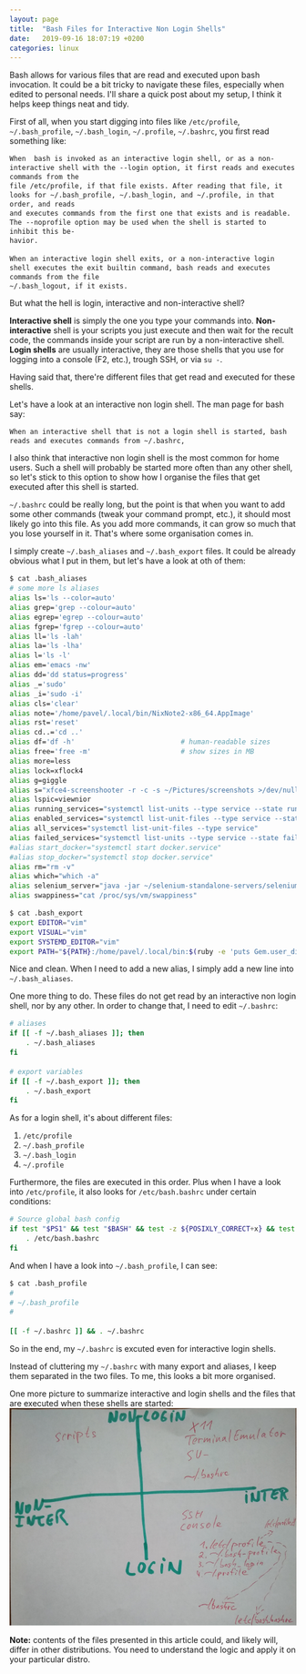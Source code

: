 ```yaml
---
layout: page
title:  "Bash Files for Interactive Non Login Shells"
date:   2019-09-16 18:07:19 +0200
categories: linux
---
```

Bash allows for various files that are read and executed upon bash invocation. It could be a bit tricky to navigate these files, especially when edited to personal needs. I'll share a quick post about my setup, I think it helps keep things neat and tidy.

First of all, when you start digging into files like `/etc/profile`, `~/.bash_profile`, `~/.bash_login`, `~/.profile`, `~/.bashrc`, you first read something like:

```
When  bash is invoked as an interactive login shell, or as a non-interactive shell with the --login option, it first reads and executes commands from the
file /etc/profile, if that file exists. After reading that file, it looks for ~/.bash_profile, ~/.bash_login, and ~/.profile, in that order, and reads
and executes commands from the first one that exists and is readable. The --noprofile option may be used when the shell is started to inhibit this be‐
havior.

When an interactive login shell exits, or a non-interactive login shell executes the exit builtin command, bash reads and executes commands from the file
~/.bash_logout, if it exists.
```

But what the hell is login, interactive and non-interactive shell?

**Interactive shell** is simply the one you type your commands into. **Non-interactive** shell is your scripts you just execute and then wait for the recult code, the commands inside your script are run by a non-interactive shell. **Login shells** are usually interactive, they are those shells that you use for logging into a console (F2, etc.), trough SSH, or via `su -`.

Having said that, there're different files that get read and executed for these shells.

Let's have a look at an interactive non login shell. The man page for bash say:
```
When an interactive shell that is not a login shell is started, bash reads and executes commands from ~/.bashrc,
```

I also think that interactive non login shell is the most common for home users. Such a shell will probably be started more often than any other shell, so let's stick to this option to show how I organise the files that get executed after this shell is started.

`~/.bashrc` could be really long, but the point is that when you want to add some other commands (tweak your command prompt, etc.), it should most likely go into this file. As you add more commands, it can grow so much that you lose yourself in it. That's where some organisation comes in.

I simply create `~/.bash_aliases` and `~/.bash_export` files. It could be already obvious what I put in them, but let's have a look at oth of them:

```bash
$ cat .bash_aliases 
# some more ls aliases
alias ls='ls --color=auto'
alias grep='grep --colour=auto'
alias egrep='egrep --colour=auto'
alias fgrep='fgrep --colour=auto'
alias ll='ls -lah'
alias la='ls -lha'
alias l='ls -l'
alias em='emacs -nw'
alias dd='dd status=progress'
alias _='sudo'
alias _i='sudo -i'
alias cls='clear'
alias note='/home/pavel/.local/bin/NixNote2-x86_64.AppImage'
alias rst='reset'
alias cd..='cd ..'
alias df='df -h'                          # human-readable sizes
alias free='free -m'                      # show sizes in MB
alias more=less
alias lock=xflock4
alias g=giggle
alias s="xfce4-screenshooter -r -c -s ~/Pictures/screenshots >/dev/null 2>&1"
alias lspic=viewnior
alias running_services="systemctl list-units --type service --state running"
alias enabled_services="systemctl list-unit-files --type service --state enabled"
alias all_services="systemctl list-unit-files --type service"
alias failed_services="systemctl list-units --type service --state failed"
#alias start_docker="systemctl start docker.service"
#alias stop_docker="systemctl stop docker.service"
alias rm="rm -v"
alias which="which -a"
alias selenium_server="java -jar ~/selenium-standalone-servers/selenium-server-standalone-3.141.59.jar -host 127.0.0.1"
alias swappiness="cat /proc/sys/vm/swappiness"
```

```bash
$ cat .bash_export 
export EDITOR="vim"
export VISUAL="vim"
export SYSTEMD_EDITOR="vim"
export PATH="${PATH}:/home/pavel/.local/bin:$(ruby -e 'puts Gem.user_dir')/bin"
```

Nice and clean. When I need to add a new alias, I simply add a new line into `~/.bash_aliases`.

One more thing to do. These files do not get read by an interactive non login shell, nor by any other. In order to change that, I need to edit `~/.bashrc`:

```bash
# aliases
if [[ -f ~/.bash_aliases ]]; then
	. ~/.bash_aliases
fi

# export variables
if [[ -f ~/.bash_export ]]; then
	. ~/.bash_export
fi
```

As for a login shell, it's about different files:
1. `/etc/profile`
2. `~/.bash_profile`
3. `~/.bash_login`
4. `~/.profile`

Furthermore, the files are executed in this order. Plus when I have a look into `/etc/profile`, it also looks for `/etc/bash.bashrc` under certain conditions:

```sh
# Source global bash config
if test "$PS1" && test "$BASH" && test -z ${POSIXLY_CORRECT+x} && test -r /etc/bash.bashrc; then
	. /etc/bash.bashrc
fi
```

And when I have a look into `~/.bash_profile`, I can see:
```bash
$ cat .bash_profile 
#
# ~/.bash_profile
#

[[ -f ~/.bashrc ]] && . ~/.bashrc
```

So in the end, my `~/.bashrc` is excuted even for interactive login shells.

Instead of cluttering my `~/.bashrc` with many export and aliases, I keep them separated in the two files. To me, this looks a bit more organised.

One more picture to summarize interactive and login shells and the files that are executed when these shells are started: ![image](/images/bash_files.png)

**Note:** contents of the files presented in this article could, and likely will, differ in other distributions. You need to understand the logic and apply it on your particular distro.

